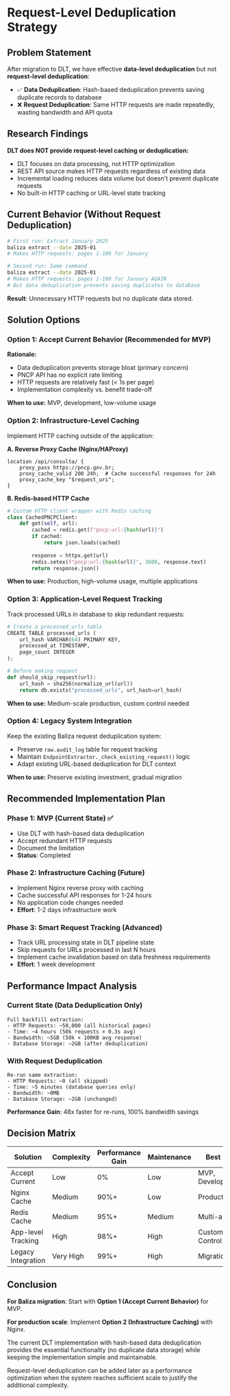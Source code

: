 # Request-Level Deduplication Strategy

## Problem Statement

After migration to DLT, we have effective **data-level deduplication** but not **request-level deduplication**:

- ✅ **Data Deduplication**: Hash-based deduplication prevents saving duplicate records to database
- ❌ **Request Deduplication**: Same HTTP requests are made repeatedly, wasting bandwidth and API quota

## Research Findings

**DLT does NOT provide request-level caching or deduplication:**
- DLT focuses on data processing, not HTTP optimization  
- REST API source makes HTTP requests regardless of existing data
- Incremental loading reduces data volume but doesn't prevent duplicate requests
- No built-in HTTP caching or URL-level state tracking

## Current Behavior (Without Request Deduplication)

```bash
# First run: Extract January 2025
baliza extract --date 2025-01
# Makes HTTP requests: pages 1-100 for January

# Second run: Same command  
baliza extract --date 2025-01
# Makes HTTP requests: pages 1-100 for January AGAIN
# But data deduplication prevents saving duplicates to database
```

**Result**: Unnecessary HTTP requests but no duplicate data stored.

## Solution Options

### Option 1: Accept Current Behavior (Recommended for MVP)

**Rationale:**
- Data deduplication prevents storage bloat (primary concern)
- PNCP API has no explicit rate limiting
- HTTP requests are relatively fast (< 1s per page)
- Implementation complexity vs. benefit trade-off

**When to use:** MVP, development, low-volume usage

### Option 2: Infrastructure-Level Caching

Implement HTTP caching outside of the application:

**A. Reverse Proxy Cache (Nginx/HAProxy)**
```nginx
location /api/consulta/ {
    proxy_pass https://pncp.gov.br;
    proxy_cache_valid 200 24h;  # Cache successful responses for 24h
    proxy_cache_key "$request_uri";
}
```

**B. Redis-based HTTP Cache**
```python
# Custom HTTP client wrapper with Redis caching
class CachedPNCPClient:
    def get(self, url):
        cached = redis.get(f"pncp:url:{hash(url)}")
        if cached:
            return json.loads(cached)
        
        response = httpx.get(url)
        redis.setex(f"pncp:url:{hash(url)}", 3600, response.text)
        return response.json()
```

**When to use:** Production, high-volume usage, multiple applications

### Option 3: Application-Level Request Tracking

Track processed URLs in database to skip redundant requests:

```python
# Create a processed_urls table
CREATE TABLE processed_urls (
    url_hash VARCHAR(64) PRIMARY KEY,
    processed_at TIMESTAMP,
    page_count INTEGER
);

# Before making request
def should_skip_request(url):
    url_hash = sha256(normalize_url(url))
    return db.exists("processed_urls", url_hash=url_hash)
```

**When to use:** Medium-scale production, custom control needed

### Option 4: Legacy System Integration

Keep the existing Baliza request deduplication system:

- Preserve `raw.audit_log` table for request tracking
- Maintain `EndpointExtractor._check_existing_request()` logic
- Adapt existing URL-based deduplication for DLT context

**When to use:** Preserve existing investment, gradual migration

## Recommended Implementation Plan

### Phase 1: MVP (Current State) ✅
- Use DLT with hash-based data deduplication
- Accept redundant HTTP requests
- Document the limitation
- **Status**: Completed

### Phase 2: Infrastructure Caching (Future)
- Implement Nginx reverse proxy with caching
- Cache successful API responses for 1-24 hours
- No application code changes needed
- **Effort**: 1-2 days infrastructure work

### Phase 3: Smart Request Tracking (Advanced)
- Track URL processing state in DLT pipeline state
- Skip requests for URLs processed in last N hours
- Implement cache invalidation based on data freshness requirements
- **Effort**: 1 week development

## Performance Impact Analysis

### Current State (Data Deduplication Only)
```
Full backfill extraction:
- HTTP Requests: ~50,000 (all historical pages)
- Time: ~4 hours (50k requests × 0.3s avg)
- Bandwidth: ~5GB (50k × 100KB avg response)
- Database Storage: ~2GB (after deduplication)
```

### With Request Deduplication
```
Re-run same extraction:
- HTTP Requests: ~0 (all skipped)
- Time: ~5 minutes (database queries only)  
- Bandwidth: ~0MB
- Database Storage: ~2GB (unchanged)
```

**Performance Gain**: 48x faster for re-runs, 100% bandwidth savings

## Decision Matrix

| Solution | Complexity | Performance Gain | Maintenance | Best For |
|----------|------------|------------------|-------------|----------|
| Accept Current | Low | 0% | Low | MVP, Development |
| Nginx Cache | Medium | 90%+ | Low | Production |
| Redis Cache | Medium | 95%+ | Medium | Multi-app |
| App-level Tracking | High | 98%+ | High | Custom Control |
| Legacy Integration | Very High | 99%+ | High | Migration |

## Conclusion

**For Baliza migration**: Start with **Option 1 (Accept Current Behavior)** for MVP.

**For production scale**: Implement **Option 2 (Infrastructure Caching)** with Nginx.

The current DLT implementation with hash-based data deduplication provides the essential functionality (no duplicate data storage) while keeping the implementation simple and maintainable.

Request-level deduplication can be added later as a performance optimization when the system reaches sufficient scale to justify the additional complexity.